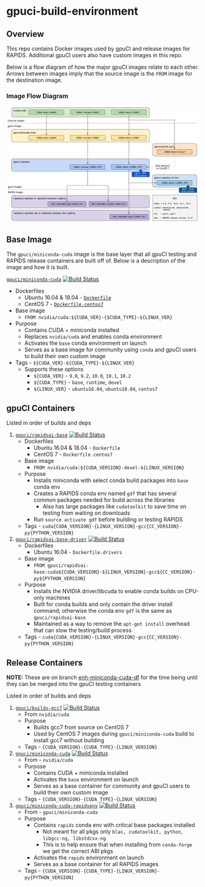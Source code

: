 # gpuci-build-environment

## Overview

This repo contains Docker images used by gpuCI and release images for RAPIDS.
Additional gpuCI users also have custom images in this repo.

Below is a flow diagram of how the major gpuCI images relate to each other.
Arrows between images imply that the source image is the `FROM` image for the
destination image.

### Image Flow Diagram

![gpuCI images and relations](gpuci-images.png)

## Base Image

The `gpuci/miniconda-cuda` image is the base layer that all gpuCI testing and
RAPIDS release containers are built off of. Below is a description of the image
and how it is built.

[`gpuci/miniconda-cuda`](https://hub.docker.com/r/gpuci/miniconda-cuda/tags)
    [![Build Status](https://gpuci.gpuopenanalytics.com/buildStatus/icon?job=docker%2Fdockerhub-gpuci%2Fgpuci-miniconda-cuda)](https://gpuci.gpuopenanalytics.com/view/gpuCI%20docker-builds/job/docker/job/dockerhub-gpuci/job/gpuci-miniconda-cuda/)
  - Dockerfiles
    - Ubuntu 16.04 & 18.04 - [`Dockerfile`](gpuci/miniconda-cuda/Dockerfile)
    - CentOS 7 - [`Dockerfile.centos7`](gpuci/miniconda-cuda/Dockerfile.centos7)
  - Base image
    - `FROM nvidia/cuda:${CUDA_VER}-{$CUDA_TYPE}-${LINUX_VER}`
  - Purpose
    - Contains CUDA + miniconda installed
    - Replaces `nvidia/cuda` and enables conda environment
    - Activates the `base` conda environment on launch
    - Serves as a base image for community using `conda` and gpuCI users to
    build their own custom image
  - Tags - `${CUDA_VER}-${CUDA_TYPE}-${LINUX_VER}`
    - Supports these options
      - `${CUDA_VER}` - `9.0`, `9.2`, `10.0`, `10.1`, `10.2`
      - `${CUDA_TYPE}` - `base`, `runtime`, `devel`
      - `${LINUX_VER}` - `ubuntu16.04`, `ubuntu18.04`, `centos7`

## gpuCI Containers

Listed in order of builds and deps

1.  [`gpuci/rapidsai-base`](https://hub.docker.com/r/gpuci/rapidsai-base/tags)
    [![Build Status](https://gpuci.gpuopenanalytics.com/buildStatus/icon?job=docker%2Fdockerhub-gpuci%2Frapidsai-base)](https://gpuci.gpuopenanalytics.com/view/gpuCI%20docker-builds/job/docker/job/dockerhub-gpuci/job/rapidsai-base/)
    - Dockerfiles
      - Ubuntu 16.04 & 18.04 - `Dockerfile`
      - CentOS 7 - `Dockerfile.centos7`
    - Base image
      - `FROM nvidia/cuda:${CUDA_VERSION}-devel-${LINUX_VERSION}`
    - Purpose
      - Installs miniconda with select conda build packages into `base` conda env
      - Creates a RAPIDS conda env named `gdf` that has several common packages needed for build across the libraries
        - Also has large packages like `cudatoolkit` to save time on testing from waiting on downloads
      - Run `source activate gdf` before building or testing RAPIDS
    - Tags - `cuda{CUDA_VERSION}-{LINUX_VERSION}-gcc{CC_VERSION}-py{PYTHON_VERSION}`
2.  [`gpuci/rapidsai-base-driver`](https://hub.docker.com/r/gpuci/rapidsai-base-driver/tags)
    [![Build Status](https://gpuci.gpuopenanalytics.com/buildStatus/icon?job=docker%2Fdockerhub-gpuci%2Frapidsai-base-driver)](https://gpuci.gpuopenanalytics.com/view/gpuCI%20docker-builds/job/docker/job/dockerhub-gpuci/job/rapidsai-base-driver/)
    - Dockerfiles
      - Ubuntu 16.04 - `Dockerfile.drivers`
    - Base image
      - `FROM gpuci/rapidsai-base:cuda${CUDA_VERSION}-${LINUX_VERSION}-gcc${CC_VERSION}-py${PYTHON_VERSION}`
    - Purpose
      - Installs the NVIDIA driver/libcuda to enable conda builds on CPU-only machines
      - Built for conda builds and only contain the driver install command; otherwise the conda env `gdf` is the same as `gpuci/rapidsai-base`
      - Maintained as a way to remove the `apt-get install` overhead that can slow the testing/build process
    - Tags - `cuda{CUDA_VERSION}-{LINUX_VERSION}-gcc{CC_VERSION}-py{PYTHON_VERSION}`

## Release Containers

**NOTE:** These are on branch [enh-miniconda-cuda-df](https://github.com/rapidsai/gpuci-build-environment/tree/enh-miniconda-cuda-df) for the time being until they can be merged into the gpuCI testing containers

Listed in order of builds and deps

1.  [`gpuci/builds-gcc7`](https://hub.docker.com/r/gpuci/builds-gcc7/tags)
    [![Build Status](https://gpuci.gpuopenanalytics.com/buildStatus/icon?job=docker%2Fdockerhub-gpuci%2Fgpuci-builds-gcc7)](https://gpuci.gpuopenanalytics.com/view/gpuCI%20docker-builds/job/docker/job/dockerhub-gpuci/job/gpuci-builds-gcc7/)
    - From `nvidia/cuda`
    - Purpose
      - Builds gcc7 from source on CentOS 7
      - Used by CentOS 7 images during `gpuci/miniconda-cuda` build to install gcc7 without building
    - Tags - `{CUDA_VERSION}-{CUDA_TYPE}-{LINUX_VERSION}`
2.  [`gpuci/miniconda-cuda`](https://hub.docker.com/r/gpuci/miniconda-cuda/tags)
    [![Build Status](https://gpuci.gpuopenanalytics.com/buildStatus/icon?job=docker%2Fdockerhub-gpuci%2Fgpuci-miniconda-cuda)](https://gpuci.gpuopenanalytics.com/view/gpuCI%20docker-builds/job/docker/job/dockerhub-gpuci/job/gpuci-miniconda-cuda/)
    - From - `nvidia/cuda`
    - Purpose
      - Contains CUDA + miniconda installed
      - Activates the `base` environment on launch
      - Serves as a base container for community and gpuCI users to build their own custom image
    - Tags - `{CUDA_VERSION}-{CUDA_TYPE}-{LINUX_VERSION}`
3.  [`gpuci/miniconda-cuda-rapidsenv`](https://hub.docker.com/r/gpuci/miniconda-cuda-rapidsenv/tags)
    [![Build Status](https://gpuci.gpuopenanalytics.com/buildStatus/icon?job=docker%2Fdockerhub-gpuci%2Fgpuci-miniconda-cuda-rapidsenv)](https://gpuci.gpuopenanalytics.com/view/gpuCI%20docker-builds/job/docker/job/dockerhub-gpuci/job/gpuci-miniconda-cuda-rapidsenv/)
    - From - `gpuci/miniconda-cuda`
    - Purpose
      - Contains `rapids` conda env with critical base packages installed
        - Not meant for all pkgs only `blas, cudatoolkit, python, libgcc-ng, libstdcxx-ng`
        - This is to help ensure that when installing from `conda-forge` we get the correct ABI pkgs
      - Activates the `rapids` environment on launch
      - Serves as a base container for all RAPIDS images
    - Tags - `{CUDA_VERSION}-{CUDA_TYPE}-{LINUX_VERSION}-py{PYTHON_VERSION}`
